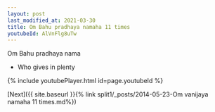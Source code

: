 ```yaml
---
layout: post
last_modified_at: 2021-03-30
title: Om Bahu pradhaya namaha 11 times
youtubeId: AlVnFlg8uTw
---
```

 
 
Om Bahu pradhaya nama 
 
 -  Who gives in plenty 
 
  
 
  
 
 
 
 
 
 


{% include youtubePlayer.html id=page.youtubeId %}
 
[Next]({{ site.baseurl }}{% link  split1/_posts/2014-05-23-Om vanijaya namaha 11 times.md%})
 
